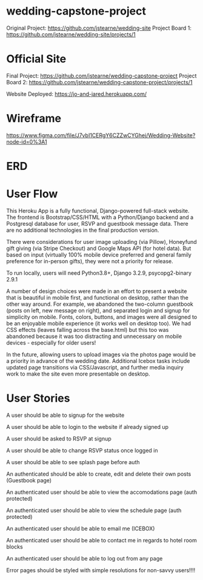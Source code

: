 # wedding-capstone-project

Original Project: https://github.com/jstearne/wedding-site
Project Board 1: https://github.com/jstearne/wedding-site/projects/1

# Official Site
Final Project: https://github.com/jstearne/wedding-capstone-project
Project Board 2: https://github.com/jstearne/wedding-capstone-project/projects/1

Website Deployed: https://jo-and-jared.herokuapp.com/


# Wireframe
https://www.figma.com/file/J7vbI1CERgY6CZZwCYGhej/Wedding-Website?node-id=0%3A1

# ERD


# User Flow


This Heroku App is a fully functional, Django-powered full-stack website. The frontend is Bootstrap/CSS/HTML with a Python/Django backend and a Postgresql database for user, RSVP and guestbook message data. There are no additional technologies in the final production version. 

There were considerations for user image uploading (via Pillow), Honeyfund gift giving (via Stripe Checkout) and Google Maps API (for hotel data). But based on input (virtually 100% mobile device preferred and general family preference for in-person gifts), they were not a priority for release. 

To run locally, users will need Python3.8+, Django 3.2.9, psycopg2-binary 2.9.1

A number of design choices were made in an effort to present a website that is beautiful in mobile first, and functional on desktop, rather than the other way around. For example, we abandoned the two-column guestbook (posts on left, new message on right), and separated login and signup for simplicity on mobile. Fonts, colors, buttons, and images were all designed to be an enjoyable mobile experience (it works well on desktop too). We had CSS effects (leaves falling across the base.html) but this too was abandoned because it was too distracting and unnecessary on mobile devices - especially for older users!

In the future, allowing users to upload images via the photos page would be a priority in advance of the wedding date. Additional Icebox tasks include updated page transitions via CSS/Javascript, and further media inquiry work to make the site even more presentable on desktop. 


# User Stories

A user should be able to signup for the website

A user should be able to login to the website if already signed up

A user should be asked to RSVP at signup

A user should be able to change RSVP status once logged in

A user should be able to see splash page before auth

An authenticated should be able to create, edit and delete their own posts (Guestbook page)

An authenticated user should be able to view the accomodations page (auth protected)

An authenticated user should be able to view the schedule page (auth protected)

An authenticated user should be able to email me (ICEBOX)

An authenticated user should be able to contact me in regards to hotel room blocks

An authenticated user should be able to log out from any page

Error pages should be styled with simple resolutions for non-savvy users!!!!

